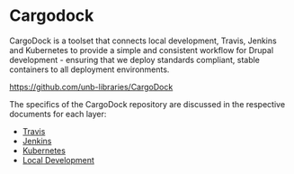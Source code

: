 # Cargodock

CargoDock is a toolset that connects local development, Travis, Jenkins and Kubernetes to provide a simple and consistent workflow for Drupal development - ensuring that we deploy standards compliant, stable containers to all deployment environments.

https://github.com/unb-libraries/CargoDock

The specifics of the CargoDock repository are discussed in the respective documents for each layer:

 * [Travis](Travis.md)
 * [Jenkins](Jenkins.md)
 * [Kubernetes](Kubernetes.md)
 * [Local Development](LocalDevelopment.md)
